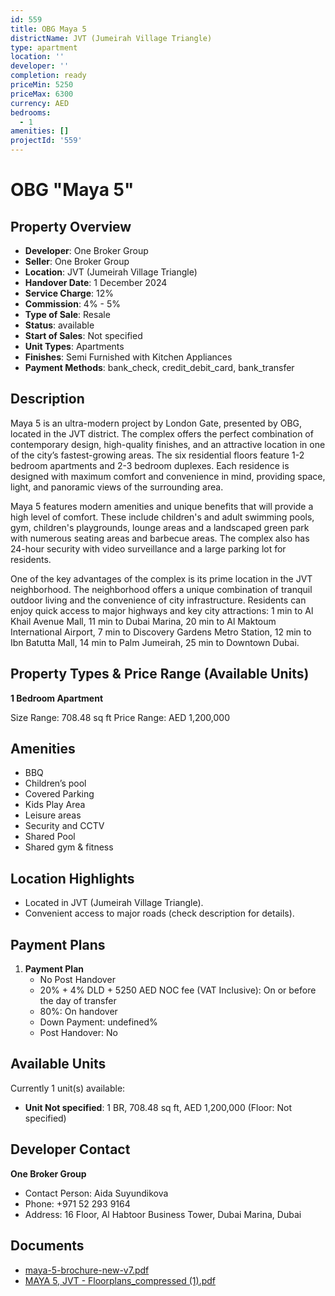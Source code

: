 ```yaml
---
id: 559
title: OBG Maya 5
districtName: JVT (Jumeirah Village Triangle)
type: apartment
location: ''
developer: ''
completion: ready
priceMin: 5250
priceMax: 6300
currency: AED
bedrooms:
  - 1
amenities: []
projectId: '559'
---
```


# OBG "Maya 5"

## Property Overview
- **Developer**: One Broker Group
- **Seller**: One Broker Group
- **Location**: JVT (Jumeirah Village Triangle)
- **Handover Date**: 1 December 2024
- **Service Charge**: 12%
- **Commission**: 4% - 5%
- **Type of Sale**: Resale
- **Status**: available
- **Start of Sales**: Not specified
- **Unit Types**: Apartments
- **Finishes**: Semi Furnished with Kitchen Appliances
- **Payment Methods**: bank_check, credit_debit_card, bank_transfer

## Description
Maya 5 is an ultra-modern project by London Gate, presented by OBG, located in the JVT district. The complex offers the perfect combination of contemporary design, high-quality finishes, and an attractive location in one of the city’s fastest-growing areas. The six residential floors feature 1-2 bedroom apartments and 2-3 bedroom duplexes. Each residence is designed with maximum comfort and convenience in mind, providing space, light, and panoramic views of the surrounding area.

Maya 5 features modern amenities and unique benefits that will provide a high level of comfort. These include children's and adult swimming pools, gym, children's playgrounds, lounge areas and a landscaped green park with numerous seating areas and barbecue areas. The complex also has 24-hour security with video surveillance and a large parking lot for residents.

One of the key advantages of the complex is its prime location in the JVT neighborhood. The neighborhood offers a unique combination of tranquil outdoor living and the convenience of city infrastructure. Residents can enjoy quick access to major highways and key city attractions: 1 min to Al Khail Avenue Mall, 11 min to Dubai Marina, 20 min to Al Maktoum International Airport, 7 min to Discovery Gardens Metro Station, 12 min to Ibn Batutta Mall, 14 min to Palm Jumeirah, 25 min to Downtown Dubai.

## Property Types & Price Range (Available Units)
**1 Bedroom Apartment**

Size Range: 708.48 sq ft
Price Range: AED 1,200,000

## Amenities
- BBQ
- Children’s pool
- Covered Parking
- Kids Play Area
- Leisure areas
- Security and CCTV
- Shared Pool
- Shared gym & fitness

## Location Highlights
- Located in JVT (Jumeirah Village Triangle).
- Convenient access to major roads (check description for details).

## Payment Plans
1. **Payment Plan**
   - No Post Handover
   - 20% + 4% DLD + 5250 AED NOC fee (VAT Inclusive): On or before the day of transfer
   - 80%: On handover
   - Down Payment: undefined%
   - Post Handover: No

## Available Units
Currently 1 unit(s) available:
- **Unit Not specified**: 1 BR, 708.48 sq ft, AED 1,200,000 (Floor: Not specified)

## Developer Contact
**One Broker Group**
- Contact Person: Aida Suyundikova
- Phone: +971 52 293 9164
- Address: 16 Floor, Al Habtoor Business Tower, Dubai Marina, Dubai

## Documents
- [maya-5-brochure-new-v7.pdf](https://cdn.geniemap.net/2023/11/16/TcK5UyvNhnvXLqXmwhcMZWWz34865DQBYDQCP84j.pdf)
- [MAYA 5, JVT - Floorplans_compressed (1).pdf](https://cdn.geniemap.net/2024/05/20/rXFWDtPt11TgkY6oKQtSZIUCdSHHY1EcFawDHrN3.pdf)
